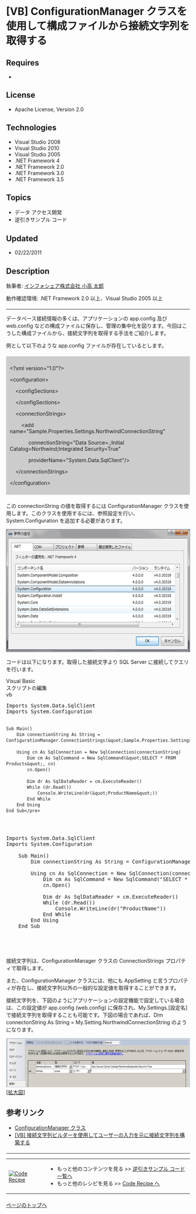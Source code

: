 # [VB] ConfigurationManager クラスを使用して構成ファイルから接続文字列を取得する
## Requires
- 
## License
- Apache License, Version 2.0
## Technologies
- Visual Studio 2008
- Visual Studio 2010
- Visual Studio 2005
- .NET Framework 4
- .NET Framework 2.0
- .NET Framework 3.0
- .NET Framework 3.5
## Topics
- データ アクセス開発
- 逆引きサンプル コード
## Updated
- 02/22/2011
## Description

<p>執筆者: <a href="http://msdn.microsoft.com/ja-jp/gg585574#kodaka" target="_blank">
インフォシェア株式会社 小高 太郎</a></p>
<p>動作確認環境:&nbsp;.NET Framework 2.0 以上、Visual Studio 2005 以上</p>
<hr style="clear:both; margin-bottom:8px; margin-top:20px">
<p>データベース接続情報の多くは、アプリケーションの app.config 及び web.config などの構成ファイルに保存し、管理の集中化を図ります。今回はこうした構成ファイルから、接続文字列を取得する手法をご紹介します。</p>
<p>例として以下のような app.config ファイルが存在しているとします。</p>
<div style="margin:20px 0px; padding:10px; background-color:#cccccc">
<div>
<p>&lt;?xml version=&quot;1.0&quot;?&gt;</p>
<p>&lt;configuration&gt;</p>
<p>&nbsp;&nbsp;&nbsp; &lt;configSections&gt;</p>
<p>&nbsp;&nbsp;&nbsp; &lt;/configSections&gt;</p>
<p>&nbsp;&nbsp;&nbsp; &lt;connectionStrings&gt;</p>
<p>&nbsp;&nbsp;&nbsp;&nbsp;&nbsp;&nbsp;&nbsp; &lt;add name=&quot;Sample.Properties.Settings.NorthwindConnectionString&quot;</p>
<p>&nbsp;&nbsp;&nbsp;&nbsp;&nbsp;&nbsp;&nbsp;&nbsp;&nbsp;&nbsp;&nbsp;&nbsp; connectionString=&quot;Data Source=.;Initial Catalog=Northwind;Integrated Security=True&quot;</p>
<p>&nbsp;&nbsp;&nbsp;&nbsp;&nbsp;&nbsp;&nbsp;&nbsp;&nbsp;&nbsp;&nbsp;&nbsp; providerName=&quot;System.Data.SqlClient&quot;/&gt;</p>
<p>&nbsp;&nbsp;&nbsp; &lt;/connectionStrings&gt;</p>
<p>&lt;/configuration&gt;</p>
</div>
</div>
<p>この connectionString の値を取得するには ConfigurationManager クラスを使用します。このクラスを使用するには、参照設定を行い、System.Configuration を追加する必要があります。</p>
<p><img src="18561-image001.gif" alt="図 1" width="580" height="335"></p>
<p>コードは以下になります。取得した接続文字より SQL Server に接続してクエリを行います。</p>
<div>
<div class="scriptcode">
<div class="pluginEditHolder" pluginCommand="mceScriptCode">
<div class="title"><span>Visual Basic</span></div>
<div class="pluginEditHolderLink">スクリプトの編集</div>
<span class="hidden">vb</span>
<pre class="hidden">Imports System.Data.SqlClient
Imports System.Configuration

    Sub Main()
        Dim connectionString As String = ConfigurationManager.ConnectionStrings(&quot;Sample.Properties.Settings.NorthwindConnectionString&quot;).ConnectionString

        Using cn As SqlConnection = New SqlConnection(connectionString)
            Dim cm As SqlCommand = New SqlCommand(&quot;SELECT * FROM Products&quot;, cn)
            cn.Open()

            Dim dr As SqlDataReader = cm.ExecuteReader()
            While (dr.Read())
                Console.WriteLine(dr(&quot;ProductName&quot;))
            End While
        End Using
    End Sub</pre>
<div class="preview">
<pre class="vb"><span class="visualBasic__keyword">Imports</span>&nbsp;System.Data.SqlClient&nbsp;
<span class="visualBasic__keyword">Imports</span>&nbsp;System.Configuration&nbsp;
&nbsp;
&nbsp;&nbsp;&nbsp;&nbsp;<span class="visualBasic__keyword">Sub</span>&nbsp;Main()&nbsp;
&nbsp;&nbsp;&nbsp;&nbsp;&nbsp;&nbsp;&nbsp;&nbsp;<span class="visualBasic__keyword">Dim</span>&nbsp;connectionString&nbsp;<span class="visualBasic__keyword">As</span>&nbsp;<span class="visualBasic__keyword">String</span>&nbsp;=&nbsp;ConfigurationManager.ConnectionStrings(<span class="visualBasic__string">&quot;Sample.Properties.Settings.NorthwindConnectionString&quot;</span>).ConnectionString&nbsp;
&nbsp;
&nbsp;&nbsp;&nbsp;&nbsp;&nbsp;&nbsp;&nbsp;&nbsp;<span class="visualBasic__keyword">Using</span>&nbsp;cn&nbsp;<span class="visualBasic__keyword">As</span>&nbsp;SqlConnection&nbsp;=&nbsp;<span class="visualBasic__keyword">New</span>&nbsp;SqlConnection(connectionString)&nbsp;
&nbsp;&nbsp;&nbsp;&nbsp;&nbsp;&nbsp;&nbsp;&nbsp;&nbsp;&nbsp;&nbsp;&nbsp;<span class="visualBasic__keyword">Dim</span>&nbsp;cm&nbsp;<span class="visualBasic__keyword">As</span>&nbsp;SqlCommand&nbsp;=&nbsp;<span class="visualBasic__keyword">New</span>&nbsp;SqlCommand(<span class="visualBasic__string">&quot;SELECT&nbsp;*&nbsp;FROM&nbsp;Products&quot;</span>,&nbsp;cn)&nbsp;
&nbsp;&nbsp;&nbsp;&nbsp;&nbsp;&nbsp;&nbsp;&nbsp;&nbsp;&nbsp;&nbsp;&nbsp;cn.Open()&nbsp;
&nbsp;
&nbsp;&nbsp;&nbsp;&nbsp;&nbsp;&nbsp;&nbsp;&nbsp;&nbsp;&nbsp;&nbsp;&nbsp;<span class="visualBasic__keyword">Dim</span>&nbsp;dr&nbsp;<span class="visualBasic__keyword">As</span>&nbsp;SqlDataReader&nbsp;=&nbsp;cm.ExecuteReader()&nbsp;
&nbsp;&nbsp;&nbsp;&nbsp;&nbsp;&nbsp;&nbsp;&nbsp;&nbsp;&nbsp;&nbsp;&nbsp;<span class="visualBasic__keyword">While</span>&nbsp;(dr.Read())&nbsp;
&nbsp;&nbsp;&nbsp;&nbsp;&nbsp;&nbsp;&nbsp;&nbsp;&nbsp;&nbsp;&nbsp;&nbsp;&nbsp;&nbsp;&nbsp;&nbsp;Console.WriteLine(dr(<span class="visualBasic__string">&quot;ProductName&quot;</span>))&nbsp;
&nbsp;&nbsp;&nbsp;&nbsp;&nbsp;&nbsp;&nbsp;&nbsp;&nbsp;&nbsp;&nbsp;&nbsp;<span class="visualBasic__keyword">End</span>&nbsp;<span class="visualBasic__keyword">While</span>&nbsp;
&nbsp;&nbsp;&nbsp;&nbsp;&nbsp;&nbsp;&nbsp;&nbsp;<span class="visualBasic__keyword">End</span>&nbsp;<span class="visualBasic__keyword">Using</span>&nbsp;
&nbsp;&nbsp;&nbsp;&nbsp;<span class="visualBasic__keyword">End</span>&nbsp;<span class="visualBasic__keyword">Sub</span>&nbsp;
&nbsp;
</pre>
</div>
</div>
</div>
</div>
<p>接続文字列は、ConfigurationManager クラスの ConnectionStrings プロパティで取得します。</p>
<p>また、ConfigurationManager クラスには、他にも AppSetting と言うプロパティが存在し、接続文字列以外の一般的な設定値を取得することができます。</p>
<p>接続文字列を、下図のようにアプリケーションの設定機能で設定している場合は、この設定値が app.config (web.config) に保存され、My.Settings.[設定名] で接続文字列を取得することも可能です。下図の場合であれば、Dim connectonString As String = My.Setting.NorthwindConnectionString のようになります。</p>
<p><img src="18563-image002.gif" alt="図 2" width="580" height="134"><br>
[<a href="http://msdn.microsoft.com/gg585574.DataAccess-howto-e6f5fe59(ja-jp,MSDN.10).jpg" target="_blank">拡大図</a>]</p>
<h2 style="margin-top:30px">参考リンク</h2>
<ul>
<li><a href="http://msdn.microsoft.com/ja-jp/library/system.configuration.configurationmanager(v=VS.80).aspx" target="_blank">ConfigurationManager クラス</a>
</li><li><a href="http://code.msdn.microsoft.com/DataAccess-howto-db9c7b0a">[VB] 接続文字列ビルダーを使用してユーザーの入力を元に接続文字列を構築する</a>
</li></ul>
<hr style="clear:both; margin-bottom:8px; margin-top:20px">
<table>
<tbody>
<tr>
<td><a href="http://msdn.microsoft.com/ja-jp/samplecode.recipe"><img src="-ff950935.coderecipe_180x70%28ja-jp,msdn.10%29.jpg" border="0" alt="Code Recipe" width="180" height="70" style="margin-top:3px"></a></td>
<td>
<ul>
<li>もっと他のコンテンツを見る &gt;&gt; <a href="http://msdn.microsoft.com/ja-jp/ff363212" target="_blank">
逆引きサンプル コード一覧へ</a> </li><li>もっと他のレシピを見る &gt;&gt; <a href="http://msdn.microsoft.com/ja-jp/samplecode.recipe">
Code Recipe へ</a> </li></ul>
</td>
</tr>
</tbody>
</table>
<p style="margin-top:20px"><a href="#top"><img src="-top.gif" border="0" alt="">ページのトップへ</a></p>

